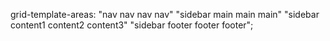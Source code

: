  grid-template-areas:
    "nav nav nav nav"
    "sidebar main main main"
    "sidebar content1 content2 content3"
    "sidebar footer footer footer";
